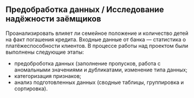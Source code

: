 ## Предобработка данных / Исследование надёжности заёмщиков
Проанализировать влияет ли семейное положение и количество детей на факт погашения кредита. 
Входные данные от банка — статистика о платёжеспособности клиентов.
В процессе работы над проектом были выполнены следующие этапы: 
- предоброботка данных (заполнение пропусков, работа с аномальными значениями и дубликатами, изменение типа данных;
- категоризация признаков;
- анализ подготовленных данных (сводные таблицы, группировка и сортировка).
